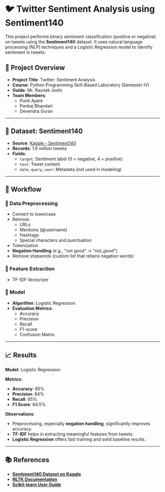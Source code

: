 # 🐦 Twitter Sentiment Analysis using Sentiment140

This project performs binary sentiment classification (positive or negative) on tweets using the **Sentiment140** dataset. It uses natural language processing (NLP) techniques and a Logistic Regression model to identify sentiment in tweets.

## 📘 Project Overview

- **Project Title**: Twitter: Sentiment Analysis  
- **Course**: Python Programming Skill-Based Laboratory (Semester IV)  
- **Guide**: Mr. Raunak Joshi  
- **Team Members**:
  - Punit Ayare  
  - Pankaj Bhandari  
  - Devendra Gurav  

---

## 📂 Dataset: Sentiment140

- **Source**: [Kaggle - Sentiment140](https://www.kaggle.com/datasets/kazanova/sentiment140)
- **Records**: 1.6 million tweets  
- **Fields**:
  - `target`: Sentiment label (0 = negative, 4 = positive)
  - `text`: Tweet content
  - `date`, `query`, `user`: Metadata (not used in modeling)

---

## 🧠 Workflow

### 🔹 Data Preprocessing
- Convert to lowercase
- Remove:
  - URLs
  - Mentions (@username)
  - Hashtags
  - Special characters and punctuation
- Tokenization
- **Negation Handling** (e.g., "not good" → "not_good")
- Remove stopwords (custom list that retains negation words)

### 🔹 Feature Extraction
- TF-IDF Vectorizer

### 🔹 Model
- **Algorithm**: Logistic Regression  
- **Evaluation Metrics**:
  - Accuracy
  - Precision
  - Recall
  - F1-score
  - Confusion Matrix

---




## 📈 **Results**

**Model**: Logistic Regression

**Metrics**:
- **Accuracy**: 85%
- **Precision**: 84%
- **Recall**: 85%
- **F1 Score**: 84.5%


**Observations**:
- Preprocessing, especially **negation handling**, significantly improves accuracy.
- **TF-IDF** helps in extracting meaningful features from tweets.
- **Logistic Regression** offers fast training and solid baseline results.

---

## 📚 **References**

- [**Sentiment140 Dataset on Kaggle**](https://www.kaggle.com/datasets/kazanova/sentiment140)
- [**NLTK Documentation**](https://www.nltk.org/)
- [**Scikit-learn User Guide**](https://scikit-learn.org/stable/user_guide.html)


